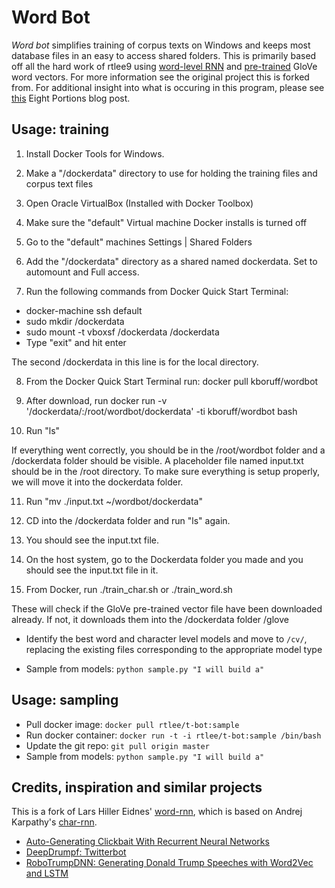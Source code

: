 # Word Bot
_Word bot_ simplifies training of corpus texts on Windows and keeps most database files in an easy to access shared folders. This is primarily based off all the hard work of rtlee9 using [word-level RNN](https://github.com/larspars/word-rnn) and [pre-trained](http://nlp.stanford.edu/projects/glove/) GloVe  word vectors. For more information see the original project this is forked from. For additional insight into what is occuring in this program, please see [this](https://eightportions.com/2016-11-03-Trump-bot/) Eight Portions blog post.


## Usage: training

1. Install Docker Tools for Windows.
2. Make a "/dockerdata" directory to use for holding the training files and corpus text files
3. Open Oracle VirtualBox (Installed with Docker Toolbox)
4. Make sure the "default" Virtual machine Docker installs is turned off
5. Go to the "default" machines Settings | Shared Folders
6. Add the "/dockerdata" directory as a shared named dockerdata. Set to automount and Full access.

7. Run the following commands from Docker Quick Start Terminal:

* docker-machine ssh default
* sudo mkdir /dockerdata
* sudo mount -t vboxsf /dockerdata /dockerdata
* Type "exit" and hit enter

The second /dockerdata in this line is for the local directory.

8. From the Docker Quick Start Terminal run: docker pull kboruff/wordbot
9. After download, run docker run -v '/dockerdata/:/root/wordbot/dockerdata' -ti kboruff/wordbot bash

10. Run "ls"

If everything went correctly, you should be in the /root/wordbot folder and a /dockerdata folder should be visible. A placeholder file named input.txt should be in the /root directory. To make sure everything is setup properly, we will move it into the dockerdata folder.

11. Run "mv ./input.txt ~/wordbot/dockerdata"

11. CD into the /dockerdata folder and run "ls" again.

12. You should see the input.txt file.

13. On the host system, go to the Dockerdata folder you made and you should see the input.txt file in it.

14. From Docker, run ./train_char.sh or ./train_word.sh

These will check if the GloVe pre-trained vector file have been downloaded already. If not, it downloads them into the /dockerdata folder /glove

* Identify the best word and character level models and move to `/cv/`, replacing the existing files corresponding to the appropriate model type

* Sample from models: `python sample.py "I will build a"`


## Usage: sampling


* Pull docker image: `docker pull rtlee/t-bot:sample`
* Run docker container: `docker run -t -i rtlee/t-bot:sample /bin/bash`
* Update the git repo: `git pull origin master`
* Sample from models: `python sample.py "I will build a"`



## Credits, inspiration and similar projects
This is a fork of Lars Hiller Eidnes' [word-rnn](https://github.com/larspars/word-rnn), which is based on Andrej Karpathy's [char-rnn](https://github.com/karpathy/char-rnn).

* [Auto-Generating Clickbait With Recurrent Neural Networks](https://larseidnes.com/2015/10/13/auto-generating-clickbait-with-recurrent-neural-networks/)
* [DeepDrumpf: Twitterbot](https://www.csail.mit.edu/deepdrumpf)
* [RoboTrumpDNN: Generating Donald Trump Speeches with Word2Vec and LSTM](https://github.com/ppramesi/RoboTrumpDNN)
